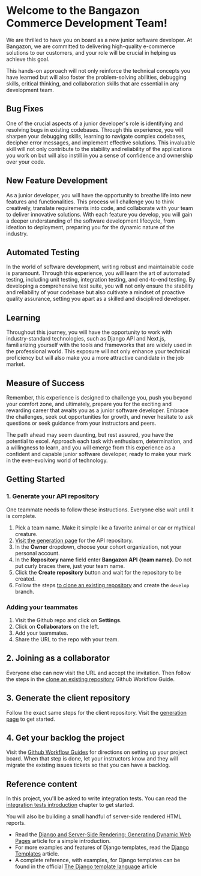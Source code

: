 # Welcome to the Bangazon Commerce Development Team!

We are thrilled to have you on board as a new junior software developer. At Bangazon, we are committed to delivering high-quality e-commerce solutions to our customers, and your role will be crucial in helping us achieve this goal.

This hands-on approach will not only reinforce the technical concepts you have learned but will also foster the problem-solving abilities, debugging skills, critical thinking, and collaboration skills that are essential in any development team.

## Bug Fixes

One of the crucial aspects of a junior developer's role is identifying and resolving bugs in existing codebases. Through this experience, you will sharpen your debugging skills, learning to navigate complex codebases, decipher error messages, and implement effective solutions. This invaluable skill will not only contribute to the stability and reliability of the applications you work on but will also instill in you a sense of confidence and ownership over your code.

## New Feature Development

As a junior developer, you will have the opportunity to breathe life into new features and functionalities. This process will challenge you to think creatively, translate requirements into code, and collaborate with your team to deliver innovative solutions. With each feature you develop, you will gain a deeper understanding of the software development lifecycle, from ideation to deployment, preparing you for the dynamic nature of the industry.

## Automated Testing

In the world of software development, writing robust and maintainable code is paramount. Through this experience, you will learn the art of automated testing, including unit testing, integration testing, and end-to-end testing. By developing a comprehensive test suite, you will not only ensure the stability and reliability of your codebase but also cultivate a mindset of proactive quality assurance, setting you apart as a skilled and disciplined developer.

## Learning

Throughout this journey, you will have the opportunity to work with industry-standard technologies, such as Django API and Next.js, familiarizing yourself with the tools and frameworks that are widely used in the professional world. This exposure will not only enhance your technical proficiency but will also make you a more attractive candidate in the job market.

## Measure of Success

Remember, this experience is designed to challenge you, push you beyond your comfort zone, and ultimately, prepare you for the exciting and rewarding career that awaits you as a junior software developer. Embrace the challenges, seek out opportunities for growth, and never hesitate to ask questions or seek guidance from your instructors and peers.

The path ahead may seem daunting, but rest assured, you have the potential to excel. Approach each task with enthusiasm, determination, and a willingness to learn, and you will emerge from this experience as a confident and capable junior software developer, ready to make your mark in the ever-evolving world of technology.

## Getting Started

### 1. Generate your API repository

One teammate needs to follow these instructions. Everyone else wait until it is complete.

1. Pick a team name. Make it simple like a favorite animal or car or mythical creature.
2. [Visit the generation page](https://github.com/new?template_name=bangazon-api&template_owner=nss-group-projects) for the API repository.
3. In the **Owner** dropdown, choose your cohort organization, not your personal account.
4. In the **Repository name** field enter **Bangazon API {team name}**. Do not put curly braces there, just your team name.
5. Click the **Create repository** button and wait for the repository to be created.
6. Follow the steps [to clone an existing repository](https://nashville-software-school.github.io/github-workflow/) and create the `develop` branch.

### Adding your teammates

1. Visit the Github repo and click on **Settings**.
2. Click on **Collaborators** on the left.
3.  Add your teammates.
4.  Share the URL to the repo with your team.

## 2. Joining as a collaborator

Everyone else can now visit the URL and accept the invitation. Then follow the steps in the [clone an existing repository](https://nashville-software-school.github.io/github-workflow/) Github Workflow Guide.

## 3. Generate the client repository

Follow the exact same steps for the client repository. Visit the [generation page](https://github.com/new?template_name=bangazon-client&template_owner=nss-group-projects) to get started.

## 4. Get your backlog the project

Visit the [Github Workflow Guides](https://nashville-software-school.github.io/github-workflow/) for directions on setting up your project board. When that step is done, let your instructors know and they will migrate the existing issues tickets so that you can have a backlog.

## Reference content

In this project, you'll be asked to write integration tests. You can read the [integration tests introduction](./chapters/TESTING.md) chapter to get started.

You will also be building a small handful of server-side rendered HTML reports.

* Read the [Django and Server-Side Rendering: Generating Dynamic Web Pages](https://clouddevs.com/django/server-side-rendering/) article for a simple introduction.
* For more examples and features of Django templates, read the [Django Templates](https://www.pythontutorial.net/django-tutorial/django-templates/) article.
* A complete reference, with examples, for Django templates can be found in the official [The Django template language](https://docs.djangoproject.com/en/5.0/ref/templates/language/) article